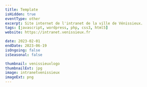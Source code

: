 ```yaml
---
title: Template
isHidden: true
eventType: other
excerpt: Site internet de l'intranet de la ville de Vénissieux.
tags: [javascript, wordpress, php, css3, html5]
website: https://intranet.venissieux.fr

date: 2023-02-01
endDate: 2023-06-19
isOngoing: false
isSeasonal: false

thumbnail: venissieuxlogo
thumbnailExt: jpg
image: intranetvenissieux
imageExt: png
---
```

